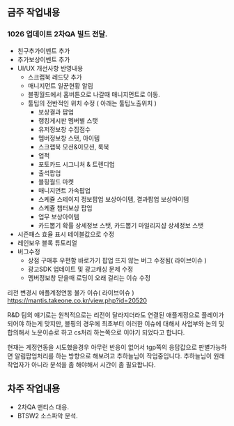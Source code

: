 

## 금주 작업내용
### 1026 업데이트 2차QA 빌드 전달.
 - 친구추가이벤트 추가
 - 추가보상이벤트 추가
 - UI/UX 개선사항 반영내용
	 - 스크랩북 레드닷 추가
	 - 매니지먼트 일꾼현황 알림
	 - 블핑월드에서 홈버튼으로 나갈때 매니지먼트로 이동.
	 - 툴팁의 전반적인 위치 수정 ( 아래는 툴팁노출위치 )
		- 보상결과 팝업
		- 랭킹게시판 멤버별 스탯
		- 유저정보창 수집점수
		- 멤버정보창 스탯, 아이템
		- 스크랩북 모션&이모션, 룩북
		- 업적
		- 포토카드 시그니처 & 트렌디업
		- 출석팝업
		- 블핑월드 마켓
		- 매니지먼트 가속팝업
		- 스케쥴 스테이지 정보팝업 보상아이템, 결과팝업 보상아이템
		- 스케쥴 챕터보상 팝업
		- 업무 보상아이템
		- 카드뽑기 확률 상세정보 스탯, 카드뽑기 마일리지샵 상세정보 스탯
 - 시즌패스 효율 표시 테이블값으로 수정
 - 레인보우 블록 튜토리얼
 - 버그수정
	 - 상점 구매후 우편함 바로가기 팝업 뜨지 않는 버그 수정됨( 라이브이슈 )
	 - 광고SDK 업데이트 및 광고캐싱 문제 수정
	 - 멤버정보창 닫을때 로딩이 오래 걸리는 이슈 수정
 

리전 변경시 애플계정연동 불가 이슈( 라이브이슈 )
https://mantis.takeone.co.kr/view.php?id=20520

R&D 팀의 얘기로는 원칙적으로는 리전이 달라지더라도 
연결된 애플계정으로 플레이가 되어야 하는게 맞지만,
블핑의 경우에 최초부터 이러한 이슈에 대해서 사업부와
논의 및 합의해서 노운이슈로 하고 cs처리 하는쪽으로 
이야기 되었다고 합니다.

현재는 계정연동을 시도했을경우 아무런 반응이 없어서
tgp쪽의 응답값으로 판별가능하면 알림팝업처리를 하는 방향으로
해보려고 추하늘님이 작업중입니다. 
추하늘님이 원래작업자가 아니라 분석을 좀 해야해서
시간이 좀 필요합니다. 



## 차주 작업내용

 - 2차QA 맨티스 대응.
 - BTSW2 소스파악 분석.
